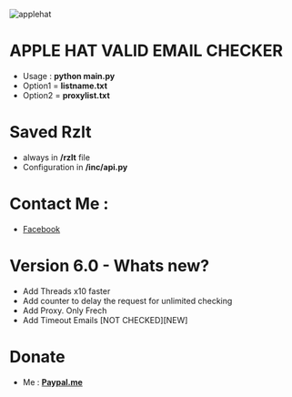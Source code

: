 ![applehat](https://i.imgur.com/n88eogy.png)

# APPLE HAT VALID EMAIL CHECKER
- Usage : **python main.py**
- Option1 = **listname.txt**
- Option2 = **proxylist.txt**
# Saved Rzlt
- always in **/rzlt** file 
- Configuration in **/inc/api.py**
# Contact Me :
- [Facebook](https://facebook.com/name.path)
# Version 6.0 - Whats new?
- Add Threads x10 faster
- Add counter to delay the request for unlimited checking
- Add Proxy. Only Frech 
- Add Timeout Emails [NOT CHECKED][NEW]
# Donate
- Me : **[Paypal.me](https://paypal.me/wecandoittogheter)**

